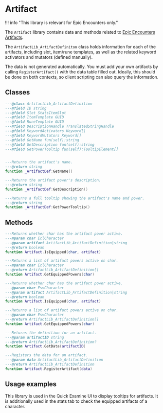# Artifact

!!! info "This library is relevant for Epic Encounters only."

The `Artifact` library contains data and methods related to [Epic Encounters Artifacts](https://docs.google.com/document/d/1aKyZLz4ix9FYj0enKIfRv4r5IKL7cjdLlP1mcJ3Ifc0/edit).

The `ArtifactLib_ArtifactDefiniton` class holds information for each of the artifacts, including slot, item/rune templates, as well as the related keyword activators and mutators (defined manually).

The data is not generated automatically. You must add your own artifacts by calling `RegisterArtifact()` with the data table filled out. Ideally, this should be done on both contexts, so client scripting can also query the information.

## Classes

<doc class="ArtifactLib" symbols="_SubClasses">

```lua
---@class ArtifactLib_ArtifactDefinition
---@field ID string
---@field Slot StatsItemSlot
---@field ItemTemplate GUID
---@field RuneTemplate GUID
---@field DescriptionHandle TranslatedStringHandle
---@field KeywordActivators Keyword[]
---@field KeywordMutators Keyword[]
---@field GetName fun(self):string
---@field GetDescription fun(self):string
---@field GetPowerTooltip fun(self):TooltipElement[]


---Returns the artifact's name.
---@return string 
function _ArtifactDef:GetName()

---Returns the artifact power's description.
---@return string 
function _ArtifactDef:GetDescription()

---Returns a full tooltip showing the artifact's name and power.
---@return string 
function _ArtifactDef:GetPowerTooltip()

```
</doc>

## Methods

<doc class="ArtifactLib" symbols="Function">

```lua
---Returns whether char has the artifact power active.
---@param char EclCharacter
---@param artifact ArtifactLib_ArtifactDefinition|string
---@return boolean 
function Artifact.IsEquipped(char, artifact)

---Returns a list of artifact powers active on char.
---@param char EclCharacter
---@return ArtifactLib_ArtifactDefinition[] 
function Artifact.GetEquippedPowers(char)

---Returns whether char has the artifact power active.
---@param char EsvCharacter
---@param artifact ArtifactLib_ArtifactDefinition|string
---@return boolean 
function Artifact.IsEquipped(char, artifact)

---Returns a list of artifact powers active on char.
---@param char EsvCharacter
---@return ArtifactLib_ArtifactDefinition[] 
function Artifact.GetEquippedPowers(char)

---Returns the definition for an artifact.
---@param artifactID string
---@return ArtifactLib_ArtifactDefinition? 
function Artifact.GetData(artifactID)

---Registers the data for an artifact.
---@param data ArtifactLib_ArtifactDefinition
---@return ArtifactLib_ArtifactDefinition 
function Artifact.RegisterArtifact(data)

```
</doc>

## Usage examples

This library is used in the Quick Examine UI to display tooltips for artifacts. It is additionally used in the stats tab to check the equipped artifacts of a character.